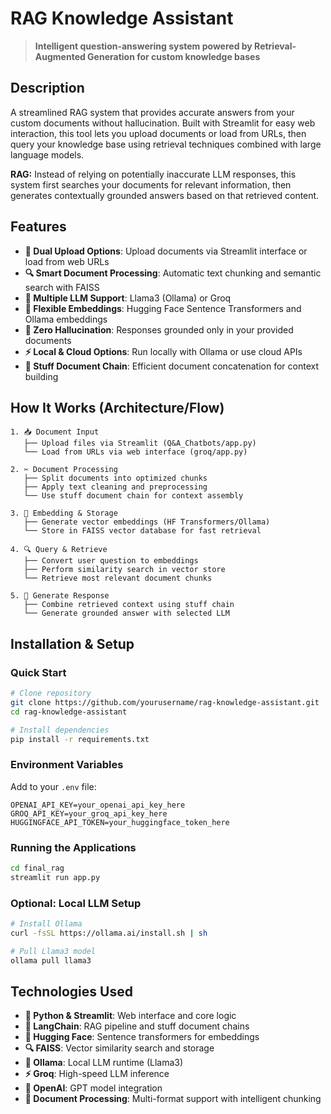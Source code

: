# RAG Knowledge Assistant

> **Intelligent question-answering system powered by Retrieval-Augmented Generation for custom knowledge bases**

## Description

A streamlined RAG system that provides accurate answers from your custom documents without hallucination. Built with Streamlit for easy web interaction, this tool lets you upload documents or load from URLs, then query your knowledge base using retrieval techniques combined with large language models.

**RAG:** Instead of relying on potentially inaccurate LLM responses, this system first searches your documents for relevant information, then generates contextually grounded answers based on that retrieved content.

## Features

- **📁 Dual Upload Options**: Upload documents via Streamlit interface or load from web URLs
- **🔍 Smart Document Processing**: Automatic text chunking and semantic search with FAISS
- **🧠 Multiple LLM Support**: Llama3 (Ollama) or Groq
- **🔗 Flexible Embeddings**: Hugging Face Sentence Transformers and Ollama embeddings
- **🚫 Zero Hallucination**: Responses grounded only in your provided documents
- **⚡ Local & Cloud Options**: Run locally with Ollama or use cloud APIs
- **🎯 Stuff Document Chain**: Efficient document concatenation for context building

## How It Works (Architecture/Flow)

```
1. 📥 Document Input
   ├── Upload files via Streamlit (Q&A_Chatbots/app.py)
   └── Load from URLs via web interface (groq/app.py)

2. ✂️ Document Processing
   ├── Split documents into optimized chunks
   ├── Apply text cleaning and preprocessing
   └── Use stuff document chain for context assembly

3. 🔢 Embedding & Storage
   ├── Generate vector embeddings (HF Transformers/Ollama)
   └── Store in FAISS vector database for fast retrieval

4. 🔍 Query & Retrieve
   ├── Convert user question to embeddings
   ├── Perform similarity search in vector store
   └── Retrieve most relevant document chunks

5. 🤖 Generate Response
   ├── Combine retrieved context using stuff chain
   └── Generate grounded answer with selected LLM
```

## Installation & Setup

### Quick Start

```bash
# Clone repository
git clone https://github.com/yourusername/rag-knowledge-assistant.git
cd rag-knowledge-assistant

# Install dependencies
pip install -r requirements.txt

```

### Environment Variables
Add to your `.env` file:
```env
OPENAI_API_KEY=your_openai_api_key_here
GROQ_API_KEY=your_groq_api_key_here
HUGGINGFACE_API_TOKEN=your_huggingface_token_here
```

### Running the Applications

```bash
cd final_rag
streamlit run app.py
```

### Optional: Local LLM Setup
```bash
# Install Ollama
curl -fsSL https://ollama.ai/install.sh | sh

# Pull Llama3 model
ollama pull llama3
```

## Technologies Used

- **🐍 Python & Streamlit**: Web interface and core logic
- **🦙 LangChain**: RAG pipeline and stuff document chains
- **🤗 Hugging Face**: Sentence transformers for embeddings
- **🔍 FAISS**: Vector similarity search and storage
- **🦙 Ollama**: Local LLM runtime (Llama3)
- **⚡ Groq**: High-speed LLM inference
- **🤖 OpenAI**: GPT model integration
- **📄 Document Processing**: Multi-format support with intelligent chunking
